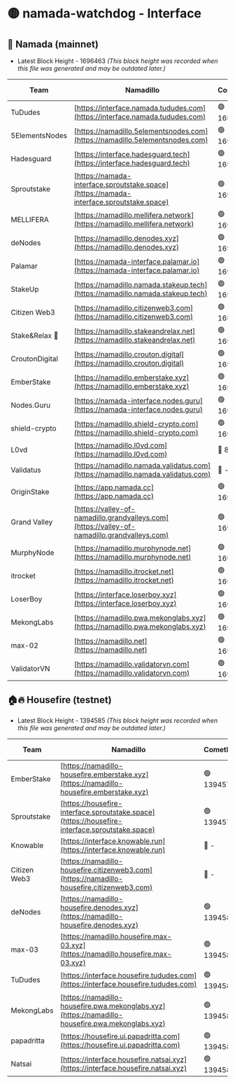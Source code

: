 # 🟡 namada-watchdog - Interface

## 🚀 Namada (mainnet)
- Latest Block Height - 1696463 *(This block height was recorded when this file was generated and may be outdated later.)*

| Team | Namadillo | CometBFT | Indexer | MASP Indexer |
|-|-|-|-|-|
| TuDudes | [https://interface.namada.tududes.com](https://interface.namada.tududes.com) | 🟢 1696439 | 🟢 1696439 | 🟢 1696439 |
| 5ElementsNodes | [https://namadillo.5elementsnodes.com](https://namadillo.5elementsnodes.com) | 🟢 1696439 | 🟢 1696439 | 🟢 1696439 |
| Hadesguard | [https://interface.hadesguard.tech](https://interface.hadesguard.tech) | 🟢 1696440 | 🟢 1696440 | 🟢 1696440 |
| Sproutstake | [https://namada-interface.sproutstake.space](https://namada-interface.sproutstake.space) | 🟢 1696441 | 🟢 1696441 | 🟢 1696441 |
| MELLIFERA | [https://namadillo.mellifera.network](https://namadillo.mellifera.network) | 🟢 1696442 | 🟢 1696442 | 🟢 1696442 |
| deNodes | [https://namadillo.denodes.xyz](https://namadillo.denodes.xyz) | 🟢 1696443 | 🟢 1696443 | 🟢 1696443 |
| Palamar | [https://namada-interface.palamar.io](https://namada-interface.palamar.io) | 🟢 1696444 | 🟢 1696444 | 🟢 1696444 |
| StakeUp | [https://namadillo.namada.stakeup.tech](https://namadillo.namada.stakeup.tech) | 🟢 1696445 | 🟢 1696445 | 🟢 1696445 |
| Citizen Web3 | [https://namadillo.citizenweb3.com](https://namadillo.citizenweb3.com) | 🟢 1696445 | 🟢 1696446 | 🟢 1696445 |
| Stake&Relax 🦥 | [https://namadillo.stakeandrelax.net](https://namadillo.stakeandrelax.net) | 🟢 1696447 | 🟢 1696446 | 🟢 1696447 |
| CroutonDigital | [https://namadillo.crouton.digital](https://namadillo.crouton.digital) | 🟢 1696447 | 🔴 1338918 | 🟢 1696447 |
| EmberStake | [https://namadillo.emberstake.xyz](https://namadillo.emberstake.xyz) | 🟢 1696448 | 🟢 1696448 | 🟢 1696448 |
| Nodes.Guru | [https://namada-interface.nodes.guru](https://namada-interface.nodes.guru) | 🟢 1696449 | 🟢 1696449 | 🟢 1696448 |
| shield-crypto | [https://namadillo.shield-crypto.com](https://namadillo.shield-crypto.com) | 🟢 1696450 | 🟢 1696449 | 🟢 1696450 |
| L0vd | [https://namadillo.l0vd.com](https://namadillo.l0vd.com) | 🔴 894059 | 🔴 1353385 | 🔴 894059 |
| Validatus | [https://namadillo.namada.validatus.com](https://namadillo.namada.validatus.com) | 🔴 - | 🔴 - | 🔴 - |
| OriginStake | [https://app.namada.cc](https://app.namada.cc) | 🟢 1696459 | 🟢 1696458 | 🟢 1696458 |
| Grand Valley | [https://valley-of-namadillo.grandvalleys.com](https://valley-of-namadillo.grandvalleys.com) | 🟢 1696459 | 🟢 1696459 | 🟢 1696459 |
| MurphyNode | [https://namadillo.murphynode.net](https://namadillo.murphynode.net) | 🟢 1696459 | 🟢 1696459 | 🔴 - |
| itrocket | [https://namadillo.itrocket.net](https://namadillo.itrocket.net) | 🟢 1696460 | 🟢 1696460 | 🔴 1687505 |
| LoserBoy | [https://interface.loserboy.xyz](https://interface.loserboy.xyz) | 🟢 1696461 | 🟢 1696461 | 🔴 - |
| MekongLabs | [https://namadillo.pwa.mekonglabs.xyz](https://namadillo.pwa.mekonglabs.xyz) | 🟢 1696462 | 🟢 1696462 | 🟢 1696462 |
| max-02 | [https://namadillo.net](https://namadillo.net) | 🟢 1696463 | 🟢 1696463 | 🟢 1696463 |
| ValidatorVN | [https://namadillo.validatorvn.com](https://namadillo.validatorvn.com) | 🟢 1696463 | 🟢 1696463 | 🟢 1696463 |

## 🏠🔥 Housefire (testnet)
- Latest Block Height - 1394585 *(This block height was recorded when this file was generated and may be outdated later.)*

| Team | Namadillo | CometBFT | Indexer | MASP Indexer |
|-|-|-|-|-|
| EmberStake | [https://namadillo-housefire.emberstake.xyz](https://namadillo-housefire.emberstake.xyz) | 🟢 1394573 | 🟢 1394573 | 🔴 - |
| Sproutstake | [https://housefire-interface.sproutstake.space](https://housefire-interface.sproutstake.space) | 🟢 1394576 | 🟢 1394576 | 🟢 1394576 |
| Knowable | [https://interface.knowable.run](https://interface.knowable.run) | 🔴 - | 🔴 - | 🔴 - |
| Citizen Web3 | [https://namadillo-housefire.citizenweb3.com](https://namadillo-housefire.citizenweb3.com) | 🔴 - | 🔴 - | 🔴 - |
| deNodes | [https://namadillo-housefire.denodes.xyz](https://namadillo-housefire.denodes.xyz) | 🟢 1394580 | 🟢 1394580 | 🟢 1394580 |
| max-03 | [https://namadillo.housefire.max-03.xyz](https://namadillo.housefire.max-03.xyz) | 🟢 1394581 | 🟢 1394581 | 🟢 1394580 |
| TuDudes | [https://interface.housefire.tududes.com](https://interface.housefire.tududes.com) | 🟢 1394581 | 🟢 1394581 | 🟢 1394581 |
| MekongLabs | [https://namadillo-housefire.pwa.mekonglabs.xyz](https://namadillo-housefire.pwa.mekonglabs.xyz) | 🟢 1394582 | 🟢 1394582 | 🔴 - |
| papadritta | [https://housefire.ui.papadritta.com](https://housefire.ui.papadritta.com) | 🟢 1394584 | 🟢 1394584 | 🟢 1394584 |
| Natsai | [https://interface.housefire.natsai.xyz](https://interface.housefire.natsai.xyz) | 🟢 1394585 | 🟢 1394585 | 🟢 1394585 |

